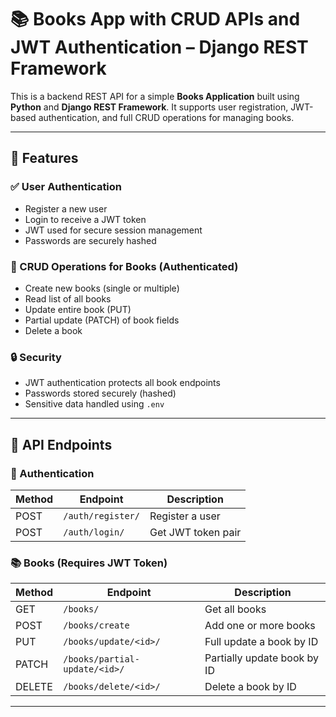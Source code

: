 # 📚 Books App with CRUD APIs and JWT Authentication – Django REST Framework

This is a backend REST API for a simple **Books Application** built using **Python** and **Django REST Framework**. It supports user registration, JWT-based authentication, and full CRUD operations for managing books.

---

## 🚀 Features

### ✅ User Authentication
- Register a new user
- Login to receive a JWT token
- JWT used for secure session management
- Passwords are securely hashed

### 📝 CRUD Operations for Books (Authenticated)
- Create new books (single or multiple)
- Read list of all books
- Update entire book (PUT)
- Partial update (PATCH) of book fields
- Delete a book

### 🔒 Security
- JWT authentication protects all book endpoints
- Passwords stored securely (hashed)
- Sensitive data handled using `.env`

---

## 🧪 API Endpoints

### 🔐 Authentication

| Method | Endpoint             | Description         |
|--------|----------------------|---------------------|
| POST   | `/auth/register/`    | Register a user     |
| POST   | `/auth/login/`       | Get JWT token pair  |

### 📚 Books (Requires JWT Token)

| Method | Endpoint                      | Description                  |
|--------|-------------------------------|------------------------------|
| GET    | `/books/`                     | Get all books                |
| POST   | `/books/create`               | Add one or more books        |
| PUT    | `/books/update/<id>/`         | Full update a book by ID     |
| PATCH  | `/books/partial-update/<id>/` | Partially update book by ID  |
| DELETE | `/books/delete/<id>/`         | Delete a book by ID          |

---


